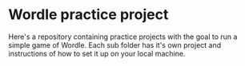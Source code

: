 # Wordle practice project

Here's a repository containing practice projects with the goal to run a simple game of Wordle. Each sub folder has it's own project and instructions of how to set it up on your local machine. 
